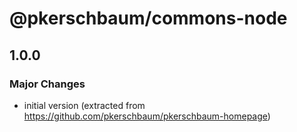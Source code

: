 # @pkerschbaum/commons-node

## 1.0.0

### Major Changes

- initial version (extracted from https://github.com/pkerschbaum/pkerschbaum-homepage)
